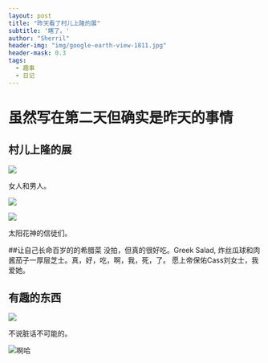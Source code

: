 ```yaml
---
layout: post
title: "昨天看了村儿上隆的展"
subtitle: '瞎了。'
author: "Sherril"
header-img: "img/google-earth-view-1811.jpg"
header-mask: 0.3
tags:
  - 趣事
  - 日记
---
```


# 虽然写在第二天但确实是昨天的事情
## 村儿上隆的展


![](https://i.loli.net/2019/06/03/5cf4ef258520845496.jpg)

女人和男人。

![](https://i.loli.net/2019/06/03/5cf4ef2702aaf68462.jpg)

![](https://i.loli.net/2019/06/03/5cf4ef266cbe829772.jpg)

太阳花神的信徒们。



##让自己长命百岁的的希腊菜 
没拍，但真的很好吃。Greek Salad, 炸丝瓜球和肉酱茄子一厚层芝士。真，好，吃，啊，我，死，了。
愿上帝保佑Cass刘女士，我爱她。

## 有趣的东西

![](https://i.loli.net/2019/06/03/5cf4ef200aad784030.jpg)

不说脏话不可能的。

![啊哈](https://i.loli.net/2019/06/03/5cf4f07dab11d72600.jpg)




